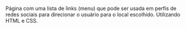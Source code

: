 Página com uma lista de links (menu) que pode ser usada em perfis de redes sociais para direcionar o usuário para o local escolhido. Utilizando HTML e CSS.